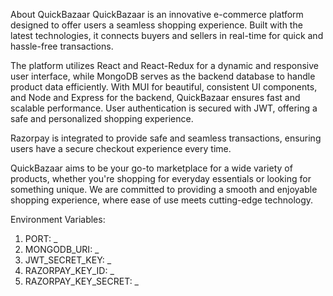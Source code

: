 About QuickBazaar
QuickBazaar is an innovative e-commerce platform designed to offer users a seamless shopping experience. Built with the latest technologies, it connects buyers and sellers in real-time for quick and hassle-free transactions.

The platform utilizes React and React-Redux for a dynamic and responsive user interface, while MongoDB serves as the backend database to handle product data efficiently. With MUI for beautiful, consistent UI components, and Node and Express for the backend, QuickBazaar ensures fast and scalable performance. User authentication is secured with JWT, offering a safe and personalized shopping experience.

Razorpay is integrated to provide safe and seamless transactions, ensuring users have a secure checkout experience every time.

QuickBazaar aims to be your go-to marketplace for a wide variety of products, whether you're shopping for everyday essentials or looking for something unique. We are committed to providing a smooth and enjoyable shopping experience, where ease of use meets cutting-edge technology.

Environment Variables:
1. PORT: _
2. MONGODB_URI: _
3. JWT_SECRET_KEY: _
4. RAZORPAY_KEY_ID: _
5. RAZORPAY_KEY_SECRET: _
